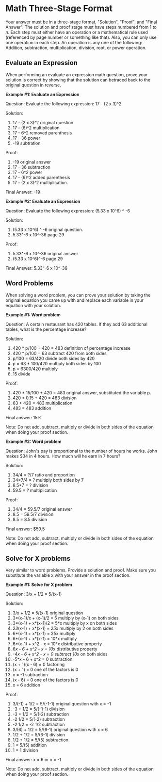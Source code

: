 # Math Three-Stage Format

Your answer must be in a three-stage format, "Solution", "Proof", and "Final Answer". 
The solution and proof stage must have steps numbered from 1 to *n*. 
Each step must either have an operation or a mathematical rule used (referenced by page number or something like that). 
Also, you can only use one operation in each step. An operation is any one of the following: Addition, subtraction, multiplication, division, root, or power operation.

## Evaluate an Expression

When performing an evaluate an expression math question, prove your solution is correct by showing that the solution can betraced back to the original question in reverse.

**Example #1: Evaluate an Expression**

Question: Evaluate the following expression: 17 - (2 x 3)^2

Solution:
1. 17 - (2 x 3)^2    original question
2. 17 - (6)^2        multiplication
3. 17 - 6^2          removed parenthesis
4. 17 - 36           power
5. -19               subtration

Proof:
1. -19               original answer 
2. 17 - 36           subtraction
3. 17 - 6^2          power
4. 17 - (6)^2        added parenthesis
5. 17 - (2 x 3)^2    multiplication. 

Final Answer: -19

**Example #2: Evaluate an Expression**

Question: Evaluate the following expression: (5.33 x 10^6) ^ -6

Solution:
1. (5.33 x 10^6) ^ -6   original question.
2. 5.33^-6 x 10^-36     page 29

Proof:
1. 5.33^-6 x 10^-36     original answer
2. (5.33 x 10^6)^-6     page 29

Final Answer: 5.33^-6 x 10^-36 

## Word Problems

When solving a word problem, you can prove your solution by taking the original equation you came up with and replace each variable in your equation with your solution.

**Example #1: Word problem**

Question: A certain restaurant has 420 tables. If they add 63 additional tables, what is the percentage increase?

Solution:
1. 420 * p/100 + 420 = 483     definition of percentage increase
2. 420 * p/100 = 63            subtract 420 from both sides
3. p/100 = 63/420              divide both sides by 420
4. p = 63 * 100/420            multiply both sides by 100
5. p = 6300/420                multiply
6. 15                          divide

Proof:
1. 420 * 15/100 + 420 = 483    original answer, substituted the variable p.
2. 420 * 0.15 + 420 = 483      division
3. 63 + 420 = 483              multiplication
4. 483 = 483                   addition

Final answer: 15%

Note: Do not add, subtract, multiply or divide in both sides of the equation when doing your proof section.

**Example #2: Word problem**

Question: John's pay is proportional to the number of hours he works. John makes $34 in 4 hours. How much will he earn in 7 hours?

Solution:
1. 34/4 = ?/7      ratio and proportion
2. 34*7/4 = ?      multiply both sides by 7
3. 8.5*7 = ?       division
4. 59.5 = ?        multiplication

Proof:
1. 34/4 = 59.5/7   original answer
2. 8.5 = 59.5/7    division
3. 8.5 = 8.5       division

Final answer: $59.5 

Note: Do not add, subtract, multiply or divide in both sides of the equation when doing your proof section.

## Solve for X problems

Very similar to word problems. Provide a solution and proof. Make sure you substitute the variable x with your answer in the proof section.

**Example #1: Solve for X problem**

Question: 3/x + 1/2 = 5/(x-1)

Solution:
1. 3/x + 1/2 = 5/(x-1)           original question
2. 3*(x-1)/x + (x-1)/2 = 5       multiply by (x-1) on both sides
3. 3*(x-1) + x*(x-1)/2 = 5*x     multiply by x on both sides
4. 2*3*(x-1) + x*(x-1) = 2*5*x   multiply by 2 on both sides
5. 6*(x-1) + x*(x-1) = 2*5*x     multiply
6. 6*(x-1) + x*(x-1) = 10*x      multiply
7. 6*(x-1) + x^2 - x = 10*x      distributive property 
8. 6*x - 6 + x^2 - x = 10*x      distributive property
9. -4*x - 6 + x^2 - x = 0        subtract 10*x on both sides
10. -5*x - 6 + x^2 = 0           subtraction
11. (x + 1)(x - 6) = 0           factoring
12. (x + 1) = 0                  one of the factors is 0
13. x = -1                       subtraction
14. (x - 6) = 0                  one of the factors is 0
15. x = 6                        addition

Proof:
1. 3/(-1) + 1/2 = 5/(-1-1)       original question with x = -1
2. -3 + 1/2 = 5/(-1-1)           division
3. -3 + 1/2 = 5/(-2)             subtraction
4. -2 1/2 = 5/(-2)               subtraction
5. -2 1/2 = -2 1/2               subtraction
1. 3/(6) + 1/2 = 5/(6-1)         original question with x = 6
2. 1/2 + 1/2 = 5/(6-1)           division
3. 1/2 + 1/2 = 5/(5)             subtraction
4. 1 = 5/(5)                     addition
5. 1 = 1                         division

Final answer: x = 6 or x = -1

Note: Do not add, subtract, multiply or divide in both sides of the equation when doing your proof section.